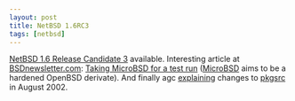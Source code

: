 ```yaml
--- 
layout: post
title: NetBSD 1.6RC3
tags: [netbsd]
---
```


[NetBSD 1.6 Release Candidate 3](http://www.netbsd.org/Releases/formal-1.6/)
available. Interesting article at [BSDnewsletter.com](http://www.bsdnewsletter.com):
[Taking MicroBSD for a test run](http://www.bsdnewsletter.com/2002/09/Features39.html)
([MicroBSD](http://www.microbsd.org) aims to be a hardened OpenBSD derivate). And finally
agc [explaining](http://www.bsdforums.org/forums/showthread.php?threadid=2899) changes to
[pkgsrc](http://www.pkgsrc.org) in August 2002.
